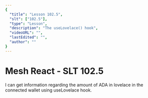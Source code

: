 ```yaml
---
{
  "title": "Lesson 102.5",
  "slt": ["102.5"],
  "type": "Lesson",
  "description": "The useLovelace() hook",
  "videoURL": "",
  "lastEdited": "",
  "author": ""
}
---
```


# Mesh React - SLT 102.5

I can get information regarding the amount of ADA in lovelace in the connected wallet using useLovelace hook.